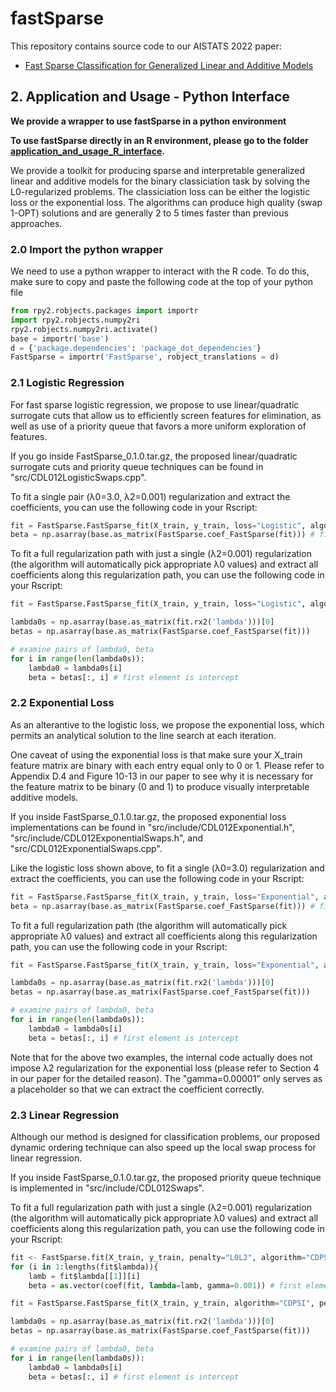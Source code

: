 # fastSparse

This repository contains source code to our AISTATS 2022 paper: 

* [Fast Sparse Classification for Generalized Linear and Additive Models](https://arxiv.org/abs/2202.11389)


## 2. Application and Usage - Python Interface
**We provide a wrapper to use fastSparse in a python environment**

**To use fastSparse directly in an R environment, please go to the folder [application_and_usage_R_interface](../application_and_usage_R_interface).**

We provide a toolkit for producing sparse and interpretable generalized linear and additive models for the binary classiciation task by solving the L0-regularized problems. The classiciation loss can be either the logistic loss or the exponential loss. The algorithms can produce high quality (swap 1-OPT) solutions and are generally 2 to 5 times faster than previous approaches.

### 2.0 Import the python wrapper
We need to use a python wrapper to interact with the R code. To do this, make sure to copy and paste the following code at the top of your python file

```python
from rpy2.robjects.packages import importr
import rpy2.robjects.numpy2ri
rpy2.robjects.numpy2ri.activate()
base = importr('base')
d = {'package.dependencies': 'package_dot_dependencies'}
FastSparse = importr('FastSparse', robject_translations = d)
```

### 2.1 Logistic Regression
For fast sparse logistic regression, we propose to use linear/quadratic surrogate cuts that allow us to efficiently screen features for elimination, as well as use of a priority queue that favors a more uniform exploration of features.

If you go inside FastSparse_0.1.0.tar.gz, the proposed linear/quadratic surrogate cuts and priority queue techniques can be found in "src/CDL012LogisticSwaps.cpp".

To fit a single pair (&lambda;0=3.0, &lambda;2=0.001) regularization and extract the coefficients, you can use the following code in your Rscript:
```python
fit = FastSparse.FastSparse_fit(X_train, y_train, loss="Logistic", algorithm="CDPSI", penalty="L0L2", autoLambda=FALSE, lambdaGrid=[3.0], nGamma=1, gammaMin=0.001, gammaMax=0.001)
beta = np.asarray(base.as_matrix(FastSparse.coef_FastSparse(fit))) # first element is intercept
```

To fit a full regularization path with just a single (&lambda;2=0.001) regularization (the algorithm will automatically pick appropriate &lambda;0 values) and extract all coefficients along this regularization path, you can use the following code in your Rscript:
```python
fit = FastSparse.FastSparse_fit(X_train, y_train, loss="Logistic", algorithm="CDPSI", penalty="L0L2", nGamma=1, gammaMin=0.001, gammaMax=0.001)

lambda0s = np.asarray(base.as_matrix(fit.rx2('lambda')))[0]
betas = np.asarray(base.as_matrix(FastSparse.coef_FastSparse(fit)))

# examine pairs of lambda0, beta
for i in range(len(lambda0s)):
    lambda0 = lambda0s[i]
    beta = betas[:, i] # first element is intercept
```


### 2.2 Exponential Loss
As an alterantive to the logistic loss, we propose the exponential loss, which permits an analytical solution to the line search at each iteration.

One caveat of using the exponential loss is that make sure your X_train feature matrix are binary with each entry equal only to 0 or 1. Please refer to Appendix D.4 and Figure 10-13 in our paper to see why it is necessary for the feature matrix to be binary (0 and 1) to produce visually interpretable additive models.

If you inside FastSparse_0.1.0.tar.gz, the proposed exponential loss implementations can be found in "src/include/CDL012Exponential.h", "src/include/CDL012ExponentialSwaps.h", and "src/CDL012ExponentialSwaps.cpp".

Like the logistic loss shown above, to fit a single (&lambda;0=3.0) regularization and extract the coefficients, you can use the following code in your Rscript:
```python
fit = FastSparse.FastSparse_fit(X_train, y_train, loss="Exponential", algorithm="CDPSI", penalty="L0L2", autoLambda=FALSE, lambdaGrid=[3.0], nGamma=1, gammaMin=0.001, gammaMax=0.001)
beta = np.asarray(base.as_matrix(FastSparse.coef_FastSparse(fit))) # first element is intercept
```

To fit a full regularization path (the algorithm will automatically pick appropriate &lambda;0 values) and extract all coefficients along this regularization path, you can use the following code in your Rscript:
```python
fit = FastSparse.FastSparse_fit(X_train, y_train, loss="Exponential", algorithm="CDPSI", penalty="L0L2", nGamma=1, gammaMin=0.00001, gammaMax=0.00001)

lambda0s = np.asarray(base.as_matrix(fit.rx2('lambda')))[0]
betas = np.asarray(base.as_matrix(FastSparse.coef_FastSparse(fit)))

# examine pairs of lambda0, beta
for i in range(len(lambda0s)):
    lambda0 = lambda0s[i]
    beta = betas[:, i] # first element is intercept
```

Note that for the above two examples, the internal code actually does not impose &lambda;2 regularization for the exponential loss (please refer to Section 4 in our paper for the detailed reason). The "gamma=0.00001" only serves as a placeholder so that we can extract the coefficient correctly.

### 2.3 Linear Regression
Although our method is designed for classification problems, our proposed dynamic ordering technique can also speed up the local swap process for linear regression.

If you inside FastSparse_0.1.0.tar.gz, the proposed priority queue technique is implemented in "src/include/CDL012Swaps".

To fit a full regularization path with just a single (&lambda;2=0.001) regularization (the algorithm will automatically pick appropriate &lambda;0 values) and extract all coefficients along this regularization path, you can use the following code in your Rscript:
```python
fit <- FastSparse.fit(X_train, y_train, penalty="L0L2", algorithm="CDPSI", maxSuppSize = 300, autoLambda=False, nGamma = 1, gammaMin = 0.001, gammaMax = 0.001)
for (i in 1:lengths(fit$lambda)){
    lamb = fit$lambda[[1]][i]
    beta = as.vector(coef(fit, lambda=lamb, gamma=0.001)) # first element is intercept

fit = FastSparse.FastSparse_fit(X_train, y_train, algorithm="CDPSI", penalty="L0L2", nGamma=1, gammaMin=0.001, gammaMax=0.001)

lambda0s = np.asarray(base.as_matrix(fit.rx2('lambda')))[0]
betas = np.asarray(base.as_matrix(FastSparse.coef_FastSparse(fit)))

# examine pairs of lambda0, beta
for i in range(len(lambda0s)):
    lambda0 = lambda0s[i]
    beta = betas[:, i] # first element is intercept
```